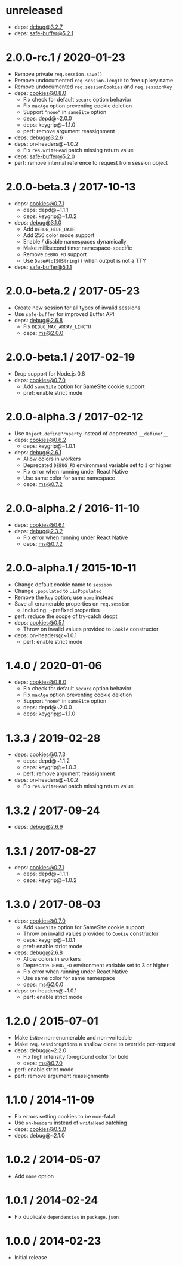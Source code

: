 unreleased
==========

  * deps: debug@3.2.7
  * deps: safe-buffer@5.2.1

2.0.0-rc.1 / 2020-01-23
=======================

  * Remove private `req.session.save()`
  * Remove undocumented `req.session.length` to free up key name
  * Remove undocumented `req.sessionCookies` and `req.sessionKey`
  * deps: cookies@0.8.0
    - Fix check for default `secure` option behavior
    - Fix `maxAge` option preventing cookie deletion
    - Support `"none"` in `sameSite` option
    - deps: depd@~2.0.0
    - deps: keygrip@~1.1.0
    - perf: remove argument reassignment
  * deps: debug@3.2.6
  * deps: on-headers@~1.0.2
    - Fix `res.writeHead` patch missing return value
  * deps: safe-buffer@5.2.0
  * perf: remove internal reference to request from session object

2.0.0-beta.3 / 2017-10-13
=========================

  * deps: cookies@0.7.1
    - deps: depd@~1.1.1
    - deps: keygrip@~1.0.2
  * deps: debug@3.1.0
    - Add `DEBUG_HIDE_DATE`
    - Add 256 color mode support
    - Enable / disable namespaces dynamically
    - Make millisecond timer namespace-specific
    - Remove `DEBUG_FD` support
    - Use `Date#toISOString()` when output is not a TTY
  * deps: safe-buffer@5.1.1

2.0.0-beta.2 / 2017-05-23
=========================

  * Create new session for all types of invalid sessions
  * Use `safe-buffer` for improved Buffer API
  * deps: debug@2.6.8
    - Fix `DEBUG_MAX_ARRAY_LENGTH`
    - deps: ms@2.0.0

2.0.0-beta.1 / 2017-02-19
==========================

  * Drop support for Node.js 0.8
  * deps: cookies@0.7.0
    - Add `sameSite` option for SameSite cookie support
    - pref: enable strict mode

2.0.0-alpha.3 / 2017-02-12
==========================

  * Use `Object.defineProperty` instead of deprecated `__define*__`
  * deps: cookies@0.6.2
    - deps: keygrip@~1.0.1
  * deps: debug@2.6.1
    - Allow colors in workers
    - Deprecated `DEBUG_FD` environment variable set to `3` or higher
    - Fix error when running under React Native
    - Use same color for same namespace
    - deps: ms@0.7.2

2.0.0-alpha.2 / 2016-11-10
==========================

  * deps: cookies@0.6.1
  * deps: debug@2.3.2
    - Fix error when running under React Native
    - deps: ms@0.7.2

2.0.0-alpha.1 / 2015-10-11
==========================

  * Change default cookie name to `session`
  * Change `.populated` to `.isPopulated`
  * Remove the `key` option; use `name` instead
  * Save all enumerable properties on `req.session`
    - Including `_`-prefixed properties
  * perf: reduce the scope of try-catch deopt
  * deps: cookies@0.5.1
    - Throw on invalid values provided to `Cookie` constructor
  * deps: on-headers@~1.0.1
    - perf: enable strict mode

1.4.0 / 2020-01-06
==================

  * deps: cookies@0.8.0
    - Fix check for default `secure` option behavior
    - Fix `maxAge` option preventing cookie deletion
    - Support `"none"` in `sameSite` option
    - deps: depd@~2.0.0
    - deps: keygrip@~1.1.0

1.3.3 / 2019-02-28
==================

  * deps: cookies@0.7.3
    - deps: depd@~1.1.2
    - deps: keygrip@~1.0.3
    - perf: remove argument reassignment
  * deps: on-headers@~1.0.2
    - Fix `res.writeHead` patch missing return value

1.3.2 / 2017-09-24
==================

  * deps: debug@2.6.9

1.3.1 / 2017-08-27
==================

  * deps: cookies@0.7.1
    - deps: depd@~1.1.1
    - deps: keygrip@~1.0.2

1.3.0 / 2017-08-03
==================

  * deps: cookies@0.7.0
    - Add `sameSite` option for SameSite cookie support
    - Throw on invalid values provided to `Cookie` constructor
    - deps: keygrip@~1.0.1
    - pref: enable strict mode
  * deps: debug@2.6.8
    - Allow colors in workers
    - Deprecate `DEBUG_FD` environment variable set to 3 or higher
    - Fix error when running under React Native
    - Use same color for same namespace
    - deps: ms@2.0.0
  * deps: on-headers@~1.0.1
    - perf: enable strict mode

1.2.0 / 2015-07-01
==================

  * Make `isNew` non-enumerable and non-writeable
  * Make `req.sessionOptions` a shallow clone to override per-request
  * deps: debug@~2.2.0
    - Fix high intensity foreground color for bold
    - deps: ms@0.7.0
  * perf: enable strict mode
  * perf: remove argument reassignments

1.1.0 / 2014-11-09
==================

  * Fix errors setting cookies to be non-fatal
  * Use `on-headers` instead of `writeHead` patching
  * deps: cookies@0.5.0
  * deps: debug@~2.1.0

1.0.2 / 2014-05-07
==================

  * Add `name` option

1.0.1 / 2014-02-24
==================

  * Fix duplicate `dependencies` in `package.json`

1.0.0 / 2014-02-23
==================

  * Initial release
